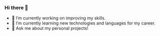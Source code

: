 ### Hi there 👋

- 🔭 I’m currently working on improving my skills.
- 🌱 I’m currently learning new technologies and languages for my career.
- 💬 Ask me about my personal projects!

